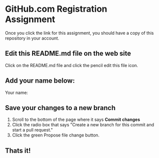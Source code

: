 # GitHub.com Registration Assignment

Once you click the link for this assignment, you should have a copy of this repository in your account.

## Edit this README.md file on the web site

Click on the README.md file and click the pencil edit this file icon.

## Add your name below:

Your name:

## Save your changes to a new branch

 1. Scroll to the bottom of the page where it says **Commit changes**
 1. Click the radio box that says "Create a new branch for this commit and start a pull request."
 1. Click the green Propose file change button.

## Thats it!

